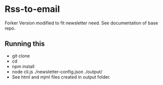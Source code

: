 # Rss-to-email

Forker Version modified to fit newsletter need. See documentation of base repo.

## Running this

- git clone
- cd <folder>
- npm install
- node cli.js ./newsletter-config.json ./output/
- See html and mjml files created in output folder.